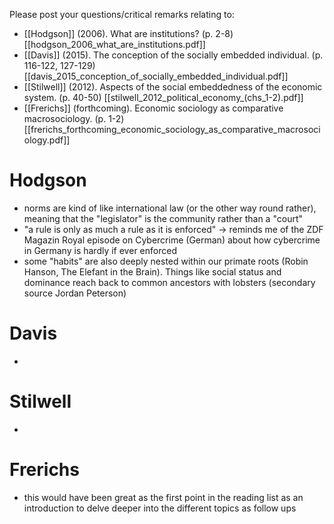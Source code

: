 Please post your questions/critical remarks relating to:
- [[Hodgson]] (2006). What are institutions? (p. 2-8)
	[[hodgson_2006_what_are_institutions.pdf]]
- [[Davis]] (2015). The conception of the socially embedded individual. (p. 116-122, 127-129)
	[[davis_2015_conception_of_socially_embedded_individual.pdf]]
- [[Stilwell]] (2012). Aspects of the social embeddedness of the economic system. (p. 40-50)
	[[stilwell_2012_political_economy_(chs_1-2).pdf]]
- [[Frerichs]] (forthcoming). Economic sociology as comparative macrosociology. (p. 1-2)
	[[frerichs_forthcoming_economic_sociology_as_comparative_macrosociology.pdf]]

# Hodgson
- norms are kind of like international law (or the other way round rather), meaning that the "legislator" is the community rather than a "court"
- "a rule is only as much a rule as it is enforced" -> reminds me of the ZDF Magazin Royal episode on Cybercrime (German) about how cybercrime in Germany is hardly if ever enforced
- some "habits" are also deeply nested within our primate roots (Robin Hanson, The Elefant in the Brain). Things like social status and dominance reach back to common ancestors with lobsters (secondary source Jordan Peterson)
# Davis
- 
# Stilwell
- 
# Frerichs
- this would have been great as the first point in the reading list as an introduction to delve deeper into the different topics as follow ups